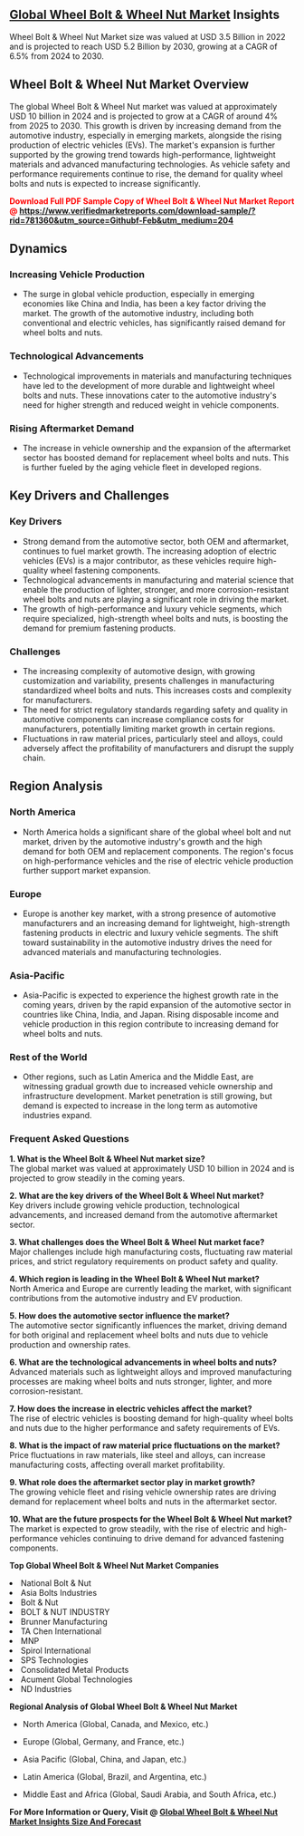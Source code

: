 <h2><a href="https://www.verifiedmarketreports.com/download-sample/?rid=781360&amp;utm_source=Githubf&amp;utm_medium=204" target="_blank">Global Wheel Bolt & Wheel Nut Market</a> Insights</h2><p>Wheel Bolt & Wheel Nut Market size was valued at USD 3.5 Billion in 2022 and is projected to reach USD 5.2 Billion by 2030, growing at a CAGR of 6.5% from 2024 to 2030.</p><p> <h2>Wheel Bolt & Wheel Nut Market Overview</h2> <p>The global Wheel Bolt & Wheel Nut market was valued at approximately USD 10 billion in 2024 and is projected to grow at a CAGR of around 4% from 2025 to 2030. This growth is driven by increasing demand from the automotive industry, especially in emerging markets, alongside the rising production of electric vehicles (EVs). The market's expansion is further supported by the growing trend towards high-performance, lightweight materials and advanced manufacturing technologies. As vehicle safety and performance requirements continue to rise, the demand for quality wheel bolts and nuts is expected to increase significantly.</p> <p><strong><p><span class=""><span style="color: #ff0000;"><strong>Download Full PDF Sample Copy of Wheel Bolt & Wheel Nut Market Report</strong> @ </span><a href="https://www.verifiedmarketreports.com/download-sample/?rid=781360&amp;utm_source=Githubf-Feb&amp;utm_medium=204" target="_blank">https://www.verifiedmarketreports.com/download-sample/?rid=781360&amp;utm_source=Githubf-Feb&amp;utm_medium=204</a></span></p></strong></p> <h2>Dynamics</h2> <h3>Increasing Vehicle Production</h3> <ul> <li>The surge in global vehicle production, especially in emerging economies like China and India, has been a key factor driving the market. The growth of the automotive industry, including both conventional and electric vehicles, has significantly raised demand for wheel bolts and nuts.</li> </ul> <h3>Technological Advancements</h3> <ul> <li>Technological improvements in materials and manufacturing techniques have led to the development of more durable and lightweight wheel bolts and nuts. These innovations cater to the automotive industry's need for higher strength and reduced weight in vehicle components.</li> </ul> <h3>Rising Aftermarket Demand</h3> <ul> <li>The increase in vehicle ownership and the expansion of the aftermarket sector has boosted demand for replacement wheel bolts and nuts. This is further fueled by the aging vehicle fleet in developed regions.</li> </ul> <h2>Key Drivers and Challenges</h2> <h3>Key Drivers</h3> <ul> <li>Strong demand from the automotive sector, both OEM and aftermarket, continues to fuel market growth. The increasing adoption of electric vehicles (EVs) is a major contributor, as these vehicles require high-quality wheel fastening components.</li> <li>Technological advancements in manufacturing and material science that enable the production of lighter, stronger, and more corrosion-resistant wheel bolts and nuts are playing a significant role in driving the market.</li> <li>The growth of high-performance and luxury vehicle segments, which require specialized, high-strength wheel bolts and nuts, is boosting the demand for premium fastening products.</li> </ul> <h3>Challenges</h3> <ul> <li>The increasing complexity of automotive design, with growing customization and variability, presents challenges in manufacturing standardized wheel bolts and nuts. This increases costs and complexity for manufacturers.</li> <li>The need for strict regulatory standards regarding safety and quality in automotive components can increase compliance costs for manufacturers, potentially limiting market growth in certain regions.</li> <li>Fluctuations in raw material prices, particularly steel and alloys, could adversely affect the profitability of manufacturers and disrupt the supply chain.</li> </ul> <h2>Region Analysis</h2> <h3>North America</h3> <ul> <li>North America holds a significant share of the global wheel bolt and nut market, driven by the automotive industry's growth and the high demand for both OEM and replacement components. The region's focus on high-performance vehicles and the rise of electric vehicle production further support market expansion.</li> </ul> <h3>Europe</h3> <ul> <li>Europe is another key market, with a strong presence of automotive manufacturers and an increasing demand for lightweight, high-strength fastening products in electric and luxury vehicle segments. The shift toward sustainability in the automotive industry drives the need for advanced materials and manufacturing technologies.</li> </ul> <h3>Asia-Pacific</h3> <ul> <li>Asia-Pacific is expected to experience the highest growth rate in the coming years, driven by the rapid expansion of the automotive sector in countries like China, India, and Japan. Rising disposable income and vehicle production in this region contribute to increasing demand for wheel bolts and nuts.</li> </ul> <h3>Rest of the World</h3> <ul> <li>Other regions, such as Latin America and the Middle East, are witnessing gradual growth due to increased vehicle ownership and infrastructure development. Market penetration is still growing, but demand is expected to increase in the long term as automotive industries expand.</li> </ul> <h3>Frequent Asked Questions</h3> <p><strong>1. What is the Wheel Bolt & Wheel Nut market size?</strong><br> The global market was valued at approximately USD 10 billion in 2024 and is projected to grow steadily in the coming years.</p> <p><strong>2. What are the key drivers of the Wheel Bolt & Wheel Nut market?</strong><br> Key drivers include growing vehicle production, technological advancements, and increased demand from the automotive aftermarket sector.</p> <p><strong>3. What challenges does the Wheel Bolt & Wheel Nut market face?</strong><br> Major challenges include high manufacturing costs, fluctuating raw material prices, and strict regulatory requirements on product safety and quality.</p> <p><strong>4. Which region is leading in the Wheel Bolt & Wheel Nut market?</strong><br> North America and Europe are currently leading the market, with significant contributions from the automotive industry and EV production.</p> <p><strong>5. How does the automotive sector influence the market?</strong><br> The automotive sector significantly influences the market, driving demand for both original and replacement wheel bolts and nuts due to vehicle production and ownership rates.</p> <p><strong>6. What are the technological advancements in wheel bolts and nuts?</strong><br> Advanced materials such as lightweight alloys and improved manufacturing processes are making wheel bolts and nuts stronger, lighter, and more corrosion-resistant.</p> <p><strong>7. How does the increase in electric vehicles affect the market?</strong><br> The rise of electric vehicles is boosting demand for high-quality wheel bolts and nuts due to the higher performance and safety requirements of EVs.</p> <p><strong>8. What is the impact of raw material price fluctuations on the market?</strong><br> Price fluctuations in raw materials, like steel and alloys, can increase manufacturing costs, affecting overall market profitability.</p> <p><strong>9. What role does the aftermarket sector play in market growth?</strong><br> The growing vehicle fleet and rising vehicle ownership rates are driving demand for replacement wheel bolts and nuts in the aftermarket sector.</p> <p><strong>10. What are the future prospects for the Wheel Bolt & Wheel Nut market?</strong><br> The market is expected to grow steadily, with the rise of electric and high-performance vehicles continuing to drive demand for advanced fastening components.</p> </p><p><strong>Top Global Wheel Bolt & Wheel Nut Market Companies</strong></p><div data-test-id=""><p><li>National Bolt & Nut</li><li> Asia Bolts Industries</li><li> Bolt & Nut</li><li> BOLT & NUT INDUSTRY</li><li> Brunner Manufacturing</li><li> TA Chen International</li><li> MNP</li><li> Spirol International</li><li> SPS Technologies</li><li> Consolidated Metal Products</li><li> Acument Global Technologies</li><li> ND Industries</li></p><div><strong>Regional Analysis of&nbsp;Global Wheel Bolt & Wheel Nut Market</strong></div><ul><li dir="ltr"><p dir="ltr">North America&nbsp;(Global, Canada, and Mexico, etc.)</p></li><li dir="ltr"><p dir="ltr">Europe (Global, Germany, and France, etc.)</p></li><li dir="ltr"><p dir="ltr">Asia Pacific&nbsp;(Global, China, and Japan, etc.)</p></li><li dir="ltr"><p dir="ltr">Latin America&nbsp;(Global, Brazil, and Argentina, etc.)</p></li><li dir="ltr">Middle East and Africa&nbsp;(Global, Saudi Arabia, and South Africa, etc.)</li></ul><p><strong>For More Information or Query, Visit @&nbsp;</strong><strong><a href="https://www.verifiedmarketreports.com/product/wheel-bolt-and-wheel-nut-market/?utm_source=Githubf&amp;utm_medium=204" target="_blank">Global Wheel Bolt & Wheel Nut Market Insights Size And Forecast</a></strong></p></div>
